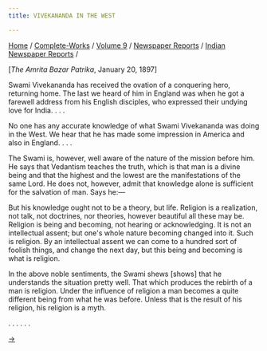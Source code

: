 ```yaml
---
title: VIVEKANANDA IN THE WEST

---
```



[Home](../../../../index.htm) /
[Complete-Works](../../../complete_works.htm) / [Volume
9](../../volume_9_contents.htm) / [Newspaper
Reports](../newspaper_reports_contents.htm) / [Indian Newspaper
Reports](indian_newspaper_contents.htm) /



\[*The Amrita Bazar Patrika*, January 20, 1897\]

Swami Vivekananda has received the ovation of a conquering hero,
returning home. The last we heard of him in England was when he got a
farewell address from his English disciples, who expressed their undying
love for India. . . .

No one has any accurate knowledge of what Swami Vivekananda was doing in
the West. We hear that he has made some impression in America and also
in England. . . .

The Swami is, however, well aware of the nature of the mission before
him. He says that Vedantism teaches the truth, which is that man is a
divine being and that the highest and the lowest are the manifestations
of the same Lord. He does not, however, admit that knowledge alone is
sufficient for the salvation of man. Says he:—

But his knowledge ought not to be a theory, but life. Religion is a
realization, not talk, not doctrines, nor theories, however beautiful
all these may be. Religion is being and becoming, not hearing or
acknowledging. It is not an intellectual assent; but one's whole nature
becoming changed into it. Such is religion. By an intellectual assent we
can come to a hundred sort of foolish things, and change the next day,
but this being and becoming is what is religion.

In the above noble sentiments, the Swami shews \[shows\] that he
understands the situation pretty well. That which produces the rebirth
of a man is religion. Under the influence of religion a man becomes a
quite different being from what he was before. Unless that is the result
of his religion, his religion is a myth.

. . . . . .

[→](17_the_indian_mirror_feb_24_1898.htm)


